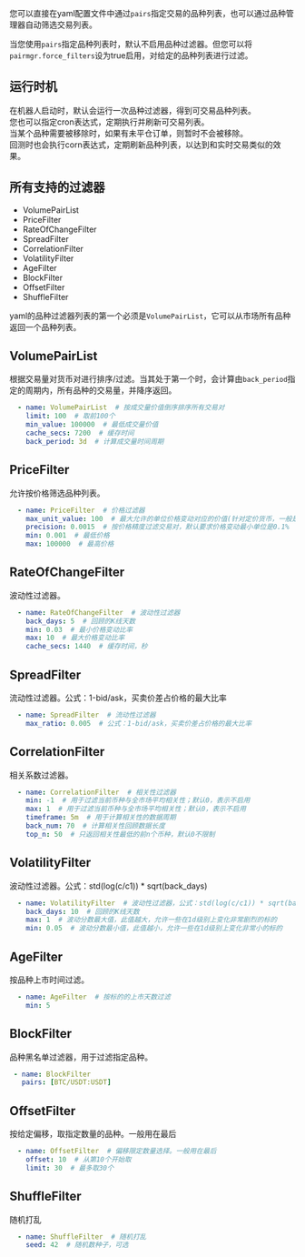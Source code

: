 您可以直接在yaml配置文件中通过`pairs`指定交易的品种列表，也可以通过品种管理器自动筛选交易列表。

当您使用`pairs`指定品种列表时，默认不启用品种过滤器。但您可以将`pairmgr.force_filters`设为true启用，对给定的品种列表进行过滤。

## 运行时机
在机器人启动时，默认会运行一次品种过滤器，得到可交易品种列表。  
您也可以指定cron表达式，定期执行并刷新可交易列表。  
当某个品种需要被移除时，如果有未平仓订单，则暂时不会被移除。  
回测时也会执行corn表达式，定期刷新品种列表，以达到和实时交易类似的效果。

## 所有支持的过滤器
* VolumePairList
* PriceFilter
* RateOfChangeFilter
* SpreadFilter
* CorrelationFilter
* VolatilityFilter
* AgeFilter
* BlockFilter
* OffsetFilter
* ShuffleFilter

yaml的品种过滤器列表的第一个必须是`VolumePairList`，它可以从市场所有品种返回一个品种列表。

## VolumePairList
根据交易量对货币对进行排序/过滤。当其处于第一个时，会计算由`back_period`指定的周期内，所有品种的交易量，并降序返回。
```yaml
  - name: VolumePairList  # 按成交量价值倒序排序所有交易对
    limit: 100  # 取前100个
    min_value: 100000  # 最低成交量价值
    cache_secs: 7200  # 缓存时间
    back_period: 3d  # 计算成交量时间周期
```
## PriceFilter
允许按价格筛选品种列表。
```yaml
  - name: PriceFilter  # 价格过滤器
    max_unit_value: 100  # 最大允许的单位价格变动对应的价值(针对定价货币，一般是USDT)。
    precision: 0.0015  # 按价格精度过滤交易对，默认要求价格变动最小单位是0.1%
    min: 0.001  # 最低价格
    max: 100000  # 最高价格
```
## RateOfChangeFilter
波动性过滤器。
```yaml
  - name: RateOfChangeFilter  # 波动性过滤器
    back_days: 5  # 回顾的K线天数
    min: 0.03  # 最小价格变动比率
    max: 10  # 最大价格变动比率
    cache_secs: 1440  # 缓存时间，秒
```
## SpreadFilter
流动性过滤器。公式：1-bid/ask，买卖价差占价格的最大比率
```yaml
  - name: SpreadFilter  # 流动性过滤器
    max_ratio: 0.005  # 公式：1-bid/ask，买卖价差占价格的最大比率
```
## CorrelationFilter
相关系数过滤器。
```yaml
  - name: CorrelationFilter  # 相关性过滤器
    min: -1  # 用于过滤当前币种与全市场平均相关性；默认0，表示不启用
    max: 1  # 用于过滤当前币种与全市场平均相关性；默认0，表示不启用
    timeframe: 5m  # 用于计算相关性的数据周期
    back_num: 70  # 计算相关性回顾数据长度
    top_n: 50  # 只返回相关性最低的前n个币种，默认0不限制
```
## VolatilityFilter
波动性过滤器。公式：std(log(c/c1)) * sqrt(back_days)
```yaml
  - name: VolatilityFilter  # 波动性过滤器，公式：std(log(c/c1)) * sqrt(back_days)
    back_days: 10  # 回顾的K线天数
    max: 1  # 波动分数最大值，此值越大，允许一些在1d级别上变化非常剧烈的标的
    min: 0.05  # 波动分数最小值，此值越小，允许一些在1d级别上变化非常小的标的
```
## AgeFilter
按品种上市时间过滤。
```yaml
  - name: AgeFilter  # 按标的的上市天数过滤
    min: 5
```
## BlockFilter
品种黑名单过滤器，用于过滤指定品种。
```yaml
 - name: BlockFilter
   pairs: [BTC/USDT:USDT]
```
## OffsetFilter
按给定偏移，取指定数量的品种。一般用在最后
```yaml
  - name: OffsetFilter  # 偏移限定数量选择。一般用在最后
    offset: 10  # 从第10个开始取
    limit: 30  # 最多取30个
```
## ShuffleFilter
随机打乱
```yaml
  - name: ShuffleFilter  # 随机打乱
    seed: 42  # 随机数种子，可选
```
